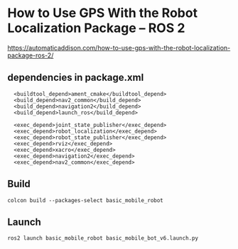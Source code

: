 # How to Use GPS With the Robot Localization Package – ROS 2
https://automaticaddison.com/how-to-use-gps-with-the-robot-localization-package-ros-2/


## dependencies in package.xml
```
  <buildtool_depend>ament_cmake</buildtool_depend>
  <build_depend>nav2_common</build_depend>
  <build_depend>navigation2</build_depend>
  <build_depend>launch_ros</build_depend>

  <exec_depend>joint_state_publisher</exec_depend>
  <exec_depend>robot_localization</exec_depend>
  <exec_depend>robot_state_publisher</exec_depend>
  <exec_depend>rviz</exec_depend>
  <exec_depend>xacro</exec_depend>
  <exec_depend>navigation2</exec_depend>
  <exec_depend>nav2_common</exec_depend>
```


## Build
```
colcon build --packages-select basic_mobile_robot
```

## Launch
```
ros2 launch basic_mobile_robot basic_mobile_bot_v6.launch.py
```